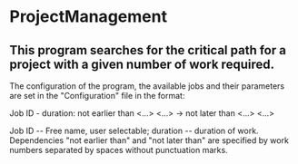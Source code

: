 # ProjectManagement
## This program searches for the critical path for a project with a given number of work required.

The configuration of the program, the available jobs and their parameters are set in the "Configuration" file in the format:

Job ID - duration: not earlier than <...> <...> -> not later than <...> <...>

Job ID -- Free name, user selectable;
duration -- duration of work.
Dependencies "not earlier than" and "not later than" are specified by work numbers separated by spaces without punctuation marks.
